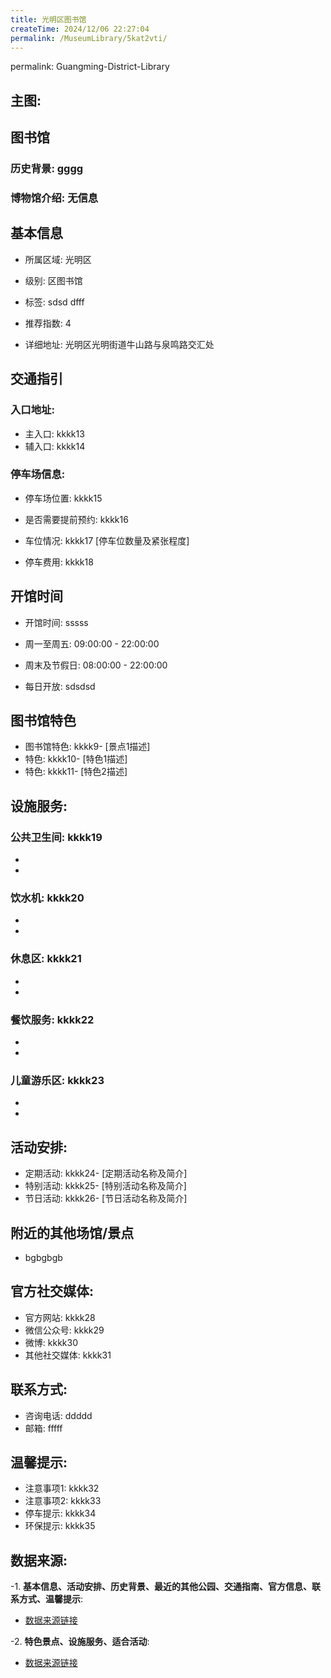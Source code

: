 ```yaml
---
title: 光明区图书馆
createTime: 2024/12/06 22:27:04
permalink: /MuseumLibrary/5kat2vti/
---
```

permalink: Guangming-District-Library
## 主图:
<ImageCard
image="https://cn.bing.com/th?id=OHR.AlfanzinaLighthouse_ZH-CN9704515669_1920x1080.webp"
title= "光明区图书馆"
description= "hhhh"
date="2024/12/06"
href="/"
author="sunshang-hl"
/>
## 图书馆
### 历史背景: gggg
### 博物馆介绍: 无信息
## 基本信息

- 所属区域: 光明区

- 级别: 区图书馆

- 标签: sdsd dfff

- 推荐指数: 4

- 详细地址: 光明区光明街道牛山路与泉鸣路交汇处

## 交通指引

### 入口地址:
- 主入口: kkkk13
- 辅入口: kkkk14
### 停车场信息:
- 停车场位置: kkkk15

- 是否需要提前预约: kkkk16

- 车位情况: kkkk17 [停车位数量及紧张程度]

- 停车费用: kkkk18

## 开馆时间
- 开馆时间: sssss

- 周一至周五: 09:00:00 - 22:00:00
- 周末及节假日: 08:00:00 - 22:00:00
- 每日开放: sdsdsd

## 图书馆特色
- 图书馆特色: kkkk9- [景点1描述]
- 特色: kkkk10- [特色1描述]
- 特色: kkkk11- [特色2描述]
## 设施服务:
### 公共卫生间: kkkk19
- 
- 
### 饮水机: kkkk20
- 
- 
### 休息区: kkkk21
- 
- 
### 餐饮服务: kkkk22
- 
- 
### 儿童游乐区: kkkk23
- 
- 
## 活动安排:
- 定期活动: kkkk24- [定期活动名称及简介]
- 特别活动: kkkk25- [特别活动名称及简介]
- 节日活动: kkkk26- [节日活动名称及简介]
## 附近的其他场馆/景点
- bgbgbgb

## 官方社交媒体:
- 官方网站: kkkk28
- 微信公众号: kkkk29
- 微博: kkkk30
- 其他社交媒体: kkkk31

## 联系方式:
- 咨询电话: ddddd 
- 邮箱: fffff

## 温馨提示:
- 注意事项1: kkkk32
- 注意事项2: kkkk33
- 停车提示: kkkk34
- 环保提示: kkkk35

## 数据来源:
-1. **基本信息、活动安排、历史背景、最近的其他公园、交通指南、官方信息、联系方式、温馨提示**:
- [数据来源链接](http://wtl.sz.gov.cn/ggfw/whl/tsgylb/index.html)

-2. **特色景点、设施服务、适合活动**:
- [数据来源链接](http://wtl.sz.gov.cn/ggfw/whl/tsgylb/index.html)

